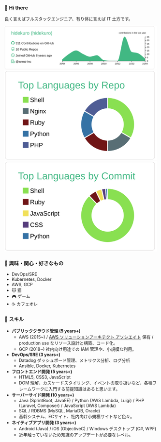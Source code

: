 ### :wave: Hi there

良く言えばフルスタックエンジニア、有り体に言えば IT 土方です。

[![](https://raw.githubusercontent.com/hidekuro/hidekuro/main/profile-summary-card-output/vue/0-profile-details.svg)](https://github.com/vn7n24fzkq/github-profile-summary-cards)
[![](https://raw.githubusercontent.com/hidekuro/hidekuro/main/profile-summary-card-output/vue/1-repos-per-language.svg)](https://github.com/vn7n24fzkq/github-profile-summary-cards)
[![](https://raw.githubusercontent.com/hidekuro/hidekuro/main/profile-summary-card-output/vue/2-most-commit-language.svg)](https://github.com/vn7n24fzkq/github-profile-summary-cards)

### :star2: 興味・関心・好きなもの

- DevOps/SRE
- Kubernetes, Docker
- AWS, GCP
- :cat: 猫
- :video_game: ゲーム
- :coffee: カフェオレ

### :muscle: スキル 

- **パブリッククラウド管理 (5 years+)**
  - AWS (2015~) / [AWS ソリューションアーキテクト アソシエイト](https://www.youracclaim.com/badges/0ee707e2-ae1f-4dd8-b57a-10bf069c73b2/public_url) 保有 / production use なリソース設計と構築、コード化。
  - GCP (2018~) 社内向け用途での IAM 管理や、小規模な利用。
- **DevOps/SRE (3 years+)**
  - Datadog ダッシュボード管理、メトリクス分析、ログ分析
  - Ansible, Docker, Kubernetes
- **フロントエンド開発 (5 years+)**
  - HTML5, CSS3, JavaScript
  - DOM 理解、カスケードスタイリング、イベントの取り扱いなど、各種フレームワークに入門する前提知識はあると思います。
- **サーバーサイド開発 (10 years+)**
  - Java (SprintBoot, JavaEE) / Python (AWS Lambda, Luigi) / PHP (Laravel, Composer) / JavaScript (AWS Lambda)
  - SQL / RDBMS (MySQL, MariaDB, Oracle)
  - 基幹システム、ECサイト、社内向け小規模サイトなど色々。
- **ネイティブアプリ開発 (3 years+)**
  - Android (Java) / iOS (ObjectiveC) / Windows デスクトップ (C#, WPF)
  - 近年触っていないため知識のアップデートが必要なレベル。
